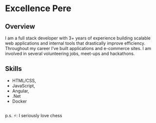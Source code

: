 <!-- ### Hi there 👋 -->

# Excellence Pere

## Overview

I am a full stack developer with 3+ years of experience building scalable web applications and internal tools that drastically improve efficiency. Throughout my career I’ve built applications and e-commerce sites. I am involved in several volunteering jobs, meet-ups and hackathons. 

## Skills

* HTML/CSS,
* JavaScript,
* Angular,
* .Net
* Docker

##
p.s. ⚡: I seriously love chess

<!--
**perez247/perez247** is a ✨ _special_ ✨ repository because its `README.md` (this file) appears on your GitHub profile.

Here are some ideas to get you started:

- 🔭 I’m currently working on ...
- 🌱 I’m currently learning ...
- 👯 I’m looking to collaborate on ...
- 🤔 I’m looking for help with ...
- 💬 Ask me about ...
- 📫 How to reach me: ...
- 😄 Pronouns: ...
- ⚡ Fun fact: ...
-->
